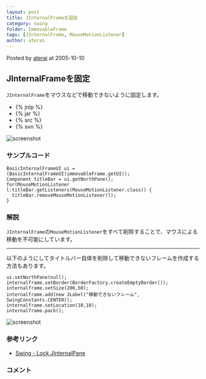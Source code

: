 ```yaml
---
layout: post
title: JInternalFrameを固定
category: swing
folder: ImmovableFrame
tags: [JInternalFrame, MouseMotionListener]
author: aterai
---
```


Posted by [aterai](http://terai.xrea.jp/aterai.html) at 2005-10-10

## JInternalFrameを固定
`JInternalFrame`をマウスなどで移動できないように固定します。

- {% jnlp %}
- {% jar %}
- {% src %}
- {% svn %}

<!-- dummy comment line for breaking list -->

![screenshot](http://lh4.ggpht.com/_9Z4BYR88imo/TQTOXXz-C5I/AAAAAAAAAcQ/0qYBPzKq7js/s800/ImmovableFrame.png)

### サンプルコード
<pre class="prettyprint"><code>BasicInternalFrameUI ui = (BasicInternalFrameUI)immovableFrame.getUI();
Component titleBar = ui.getNorthPane();
for(MouseMotionListener l:titleBar.getListeners(MouseMotionListener.class)) {
  titleBar.removeMouseMotionListener(l);
}
</code></pre>

### 解説
`JInternalFrame`の`MouseMotionListener`をすべて削除することで、マウスによる移動を不可能にしています。

- - - -
以下のようにしてタイトルバー自体を削除して移動できないフレームを作成する方法もあります。

<pre class="prettyprint"><code>ui.setNorthPane(null);
internalframe.setBorder(BorderFactory.createEmptyBorder());
internalframe.setSize(200,50);
internalframe.add(new JLabel("移動できないフレーム", SwingConstants.CENTER));
internalframe.setLocation(10,10);
internalframe.pack();
</code></pre>

![screenshot](http://lh3.ggpht.com/_9Z4BYR88imo/TQTOZ803FiI/AAAAAAAAAcU/Bj1t9F8ZKqI/s800/ImmovableFrame1.png)

### 参考リンク
- [Swing - Lock JInternalPane](https://forums.oracle.com/thread/1392111)

<!-- dummy comment line for breaking list -->

### コメント
